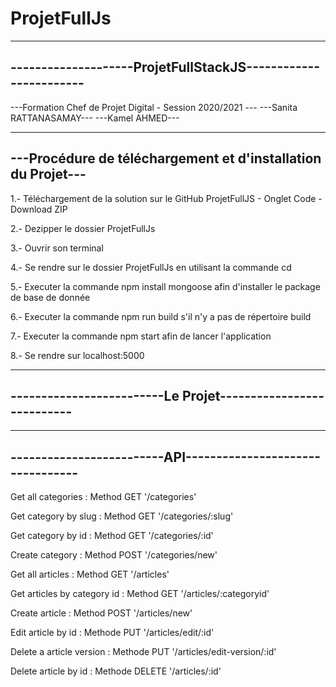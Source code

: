 # ProjetFullJs
-------------------------------------------------------------
--------------------ProjetFullStackJS------------------------
-------------------------------------------------------------

---Formation Chef de Projet Digital - Session 2020/2021 ---
---Sanita RATTANASAMAY---
---Kamel AHMED--- 

-------------------------------------------------------------
---Procédure de téléchargement et d'installation du Projet---
-------------------------------------------------------------

  1.- Téléchargement de la solution sur le GitHub ProjetFullJS
          - Onglet Code - Download ZIP
          
  2.- Dezipper le dossier ProjetFullJs
  
  3.- Ouvrir son terminal
  
  4.- Se rendre sur le dossier ProjetFullJs en utilisant la 
      commande cd
    
  5.- Executer la commande npm install mongoose afin d'installer
      le package de base de donnée

  6.- Executer la commande npm run build s'il n'y a pas de répertoire build
      
  7.- Executer la commande npm start afin de lancer l'application
  
  8.- Se rendre sur localhost:5000
  
-------------------------------------------------------------
-------------------------Le Projet---------------------------
-------------------------------------------------------------



-------------------------------------------------------------
-------------------------API---------------------------------
-------------------------------------------------------------
Get all categories : Method GET '/categories'

Get category by slug : Method GET '/categories/:slug'

Get category by id : Method GET '/categories/:id'  

Create category : Method POST '/categories/new'    

Get all articles : Method GET '/articles'

Get articles by category id : Method GET '/articles/:categoryid'

Create article : Method POST '/articles/new'

Edit article by id : Methode PUT '/articles/edit/:id' 

Delete a article version : Methode PUT '/articles/edit-version/:id'

Delete article by id : Methode DELETE '/articles/:id'



